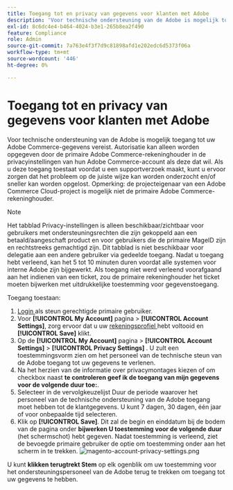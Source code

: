 ```yaml
---
title: Toegang tot en privacy van gegevens voor klanten met Adobe
description: 'Voor technische ondersteuning van de Adobe is mogelijk toegang tot uw Adobe Commerce-gegevens vereist. Autorisatie kan alleen worden opgegeven door de primaire Adobe Commerce-rekeninghouder in de privacyinstellingen van hun Adobe Commerce-account als deze dat wil. Als u deze toegang toestaat voordat u een supportverzoek maakt, kunt u ervoor zorgen dat het probleem op de juiste wijze kan worden onderzocht en/of sneller kan worden opgelost. Opmerking: de projecteigenaar van een Adobe Commerce Cloud-project is mogelijk niet de primaire Adobe Commerce-rekeninghouder.'
exl-id: 8c6dc4e4-b464-4024-b3e1-265b8ea2f490
feature: Compliance
role: Admin
source-git-commit: 7a763e4f3f7d9c81898afd1e202edc6d5373f06a
workflow-type: tm+mt
source-wordcount: '446'
ht-degree: 0%

---
```


# Toegang tot en privacy van gegevens voor klanten met Adobe

Voor technische ondersteuning van de Adobe is mogelijk toegang tot uw Adobe Commerce-gegevens vereist. Autorisatie kan alleen worden opgegeven door de primaire Adobe Commerce-rekeninghouder in de privacyinstellingen van hun Adobe Commerce-account als deze dat wil. Als u deze toegang toestaat voordat u een supportverzoek maakt, kunt u ervoor zorgen dat het probleem op de juiste wijze kan worden onderzocht en/of sneller kan worden opgelost. Opmerking: de projecteigenaar van een Adobe Commerce Cloud-project is mogelijk niet de primaire Adobe Commerce-rekeninghouder.

>[!NOTE]
>
>Het tabblad Privacy-instellingen is alleen beschikbaar/zichtbaar voor gebruikers met ondersteuningsrechten die zijn gekoppeld aan een betaald/aangeschaft product en voor gebruikers die de primaire MageID zijn en rechtstreeks gemachtigd zijn. Dit tabblad is niet beschikbaar voor delegatie aan een andere gebruiker via gedeelde toegang. Nadat u toegang hebt verleend, kan het 5 tot 10 minuten duren voordat alle systemen voor interne Adobe zijn bijgewerkt. Als toegang niet werd verleend voorafgaand aan het indienen van een ticket, zou de primaire rekeninghouder het ticket moeten bijwerken met uitdrukkelijke toestemming voor gegevenstoegang.

Toegang toestaan:

1. [ Login ](https://account.magento.com/customer/account/login) als steun gerechtigde primaire gebruiker.
1. Voor **[!UICONTROL My Account]** pagina > **[!UICONTROL Account Settings]**, zorg ervoor dat u uw [ rekeningsprofiel ](https://account.magento.com/customer/account/edit) hebt voltooid en **[!UICONTROL Save]** klikt.
1. Op de **[!UICONTROL My Account]** pagina > **[!UICONTROL Account Settings]** > **[!UICONTROL Privacy Settings]** . U zult een toestemmingsvorm zien om het personeel van de technische steun van de Adobe toegang tot uw gegevens te verlenen.
1. Na het herzien van de informatie over privacymontages kiezen of om checkbox naast **te controleren geef ik de toegang van mijn gegevens voor de volgende duur toe:**.
1. Selecteer in de vervolgkeuzelijst Duur de periode waarover het personeel van de technische ondersteuning van de Adobe toegang moet hebben tot de klantgegevens. U kunt 7 dagen, 30 dagen, één jaar of voor onbepaalde tijd selecteren.
1. Klik op **[!UICONTROL Save]**. Dit zal de begin en einddatum bij de bodem van de pagina onder **bijwerken U toestemming voor de volgende duur** (het schermschot) hebt gegeven. Nadat toestemming is verleend, ziet de bevoegde primaire gebruiker de optie om toestemming onder aan het scherm in te trekken.
   ![ magento-account-privacy-settings.png ](assets/magento-account-privacy-settings.png)

U kunt **klikken terugtrekt Stem** op elk ogenblik om uw toestemming voor het ondersteuningspersoneel van de Adobe terug te trekken om toegang tot uw gegevens te hebben.
